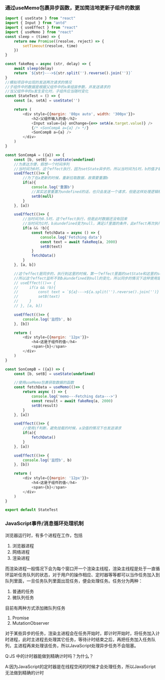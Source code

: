 ### 通过useMemo包裹异步函数，更加简洁地更新子组件的数据

```javascript
import { useState } from "react"
import { Input } from "antd"
import { useEffect } from "react"
import { useMemo } from "react"
const sleep = (time) => {
    return new Promise((resolve, reject) => {
        setTimeout(resolve, time)
    })
}

const fakeReq = async (str, delay) => {
    await sleep(delay)
    return `${str}--->${str.split('').reverse().join('')}`
}
//模拟项目中出现的发送两次请求的情况
//子组件中的数据是根据父组件中的a来组装参数，并发送请求的
//当父组件中的a发生变化时，子组件应当随时变化
const StateTest = () => {
    const [a, setA] = useState('')

    return (
        <div style={{margin: '80px auto', width: '300px'}}>
            <h2>父组件输入的值</h2>
            <Input value={a} onChange={e=> setA(e.target.value)} />
            {/* <SonCompA a={a} /> */}
            <SonCompB a={a} />
        </div>
    )
}

const SonCompA = ({a}) => {
    const [b, setB] = useState(undefined)
    //为表达方便，假想一个时间序列
    //当时间为0时，这个effect执行，因为setState异步的，所以当时间为1时，b的值才被改为null
    useEffect(()=> {
        //为了在a更新的时候，重新拉取数据，故需要重置b
        if(a){
            console.log('重置b')
            //其实这里重置为undefined的话，也只会发送一个请求，但是这样处理逻辑稍显混乱，尽量使用下面的useMemo方式
            setB(null)
        }
    }, [a])

    useEffect(()=> {
        //当时间为0.5时，这个effect执行，但是此时数据还没有回来
        //当时间为1时，b从undefined变为null，满足if里面的条件，此effect再次执行，完成了项目中发送两次请求的bug复现
        if(a && !b){
            const fetchData = async () => {
                console.log('Fetching data')
                const text = await fakeReq(a, 2000)
                setB(text)
            }
            fetchData()
        }
    }, [a, b])

    //这个effect是同步的，执行到这里的时候，第一个effect里面的setState和这里的setState时间非常接近，react合并为同一个
    //所以这个effect监听不到b从undefined到null的变化，所以同步的情况下这样使用是没问题的
    // useEffect(()=> {
    //     if(a && !b){
    //         const text = `${a}--->${a.split('').reverse().join('')}`
    //         setB(text)
    //     }
    // }, [a, b])

    useEffect(()=> {
        console.log('监控b', b)
    }, [b])

    return (
        <div style={{margin: '12px'}}>
            <h4>这是子组件的值</h4>
            <span>{b}</span>
        </div>
    )
}

const SonCompB = ({a}) => {
    const [b, setB] = useState(undefined)

    //使用useMemo包裹获取数据的函数
    const fetchData = useMemo(()=> {
        return async () => {
            console.log('memo---Fetching data--->')
            const result = await fakeReq(a, 2000)
            setB(result)
        }
    }, [a])

    useEffect(()=> {
        //使用if判断，避免挂载的时候，a没值的情况下也发送请求
        if(a){
            fetchData()
        }
    }, [a])

    useEffect(()=> {
        console.log('监控b', b)
    }, [b])

    return (
        <div style={{margin: '12px'}}>
            <h4>这是子组件的值</h4>
            <span>{b}</span>
        </div>
    )
}

export default StateTest
```
### JavaScript事件/消息循环处理机制

浏览器运行时，有多个进程在工作，包括

1. 浏览器进程
2. 网络进程
3. 渲染进程

而渲染进程一般情况下会为每个窗口开一个渲染主线程，渲染主线程是处于一直循环监听任务队列的状态，对于用户的操作相应、定时器等等都可以当作任务加入到队列里面，一旦任务队列里面出现任务，便会处理任务。任务分为两种：

1. 普通的任务
2. 微队列任务

目前有两种方式添加微队列任务

1. Promise
2. MutationObserver

对于某些异步的任务，渲染主进程会在任务开始时，即计时开始时，将任务加入计时进程，此时主进程去处理其它任务，等待计时结束之后，再把任务加入任务队列，主进程再来处理该任务，所以JavaScript处理异步任务不会阻塞。

Q:JS 中的计时器能做到精确计时吗？为什么？

A:因为JavaScript的定时器是在线程空闲的时候才会处理任务，所以JavaScript无法做到精确的计时
